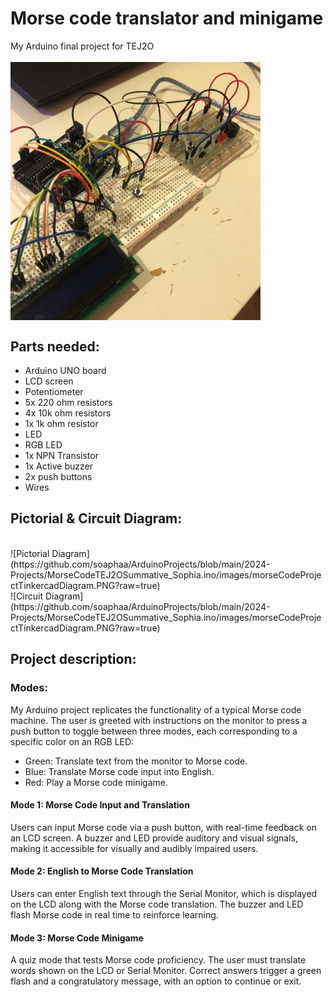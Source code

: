 # Morse code translator and minigame
My Arduino final project for TEJ2O  
<br>
  <img src="https://github.com/soaphaa/ArduinoProjects/blob/main/2024-Projects/MorseCodeTEJ2OSummative_Sophia.ino/images/morseCodeProjectImage.PNG" 
       alt="Morse Code Project" 
       width="400" 
       style="vertical-align: middle; display: inline;">
<br>       
## Parts needed: 
* Arduino UNO board
* LCD screen
* Potentiometer
* 5x 220 ohm resistors
* 4x 10k ohm resistors
* 1x 1k ohm resistor
* LED
* RGB LED
* 1x NPN Transistor
* 1x Active buzzer
* 2x push buttons
* Wires
## Pictorial & Circuit Diagram: 
<br>
![Pictorial Diagram](https://github.com/soaphaa/ArduinoProjects/blob/main/2024-Projects/MorseCodeTEJ2OSummative_Sophia.ino/images/morseCodeProjectTinkercadDiagram.PNG?raw=true)
<br>
![Circuit Diagram](https://github.com/soaphaa/ArduinoProjects/blob/main/2024-Projects/MorseCodeTEJ2OSummative_Sophia.ino/images/morseCodeProjectTinkercadDiagram.PNG?raw=true)

## Project description:

### Modes:
My Arduino project replicates the functionality of a typical Morse code machine. The user is greeted with instructions on the monitor to press a push button to toggle between three modes, each corresponding to a specific color on an RGB LED:
* Green: Translate text from the monitor to Morse code.
* Blue: Translate Morse code input into English.
* Red: Play a Morse code minigame.

#### Mode 1: Morse Code Input and Translation
Users can input Morse code via a push button, with real-time feedback on an LCD screen. A buzzer and LED provide auditory and visual signals, making it accessible for visually and audibly impaired users.

#### Mode 2: English to Morse Code Translation
Users can enter English text through the Serial Monitor, which is displayed on the LCD along with the Morse code translation. The buzzer and LED flash Morse code in real time to reinforce learning.

#### Mode 3: Morse Code Minigame
A quiz mode that tests Morse code proficiency. The user must translate words shown on the LCD or Serial Monitor. Correct answers trigger a green flash and a congratulatory message, with an option to continue or exit.


